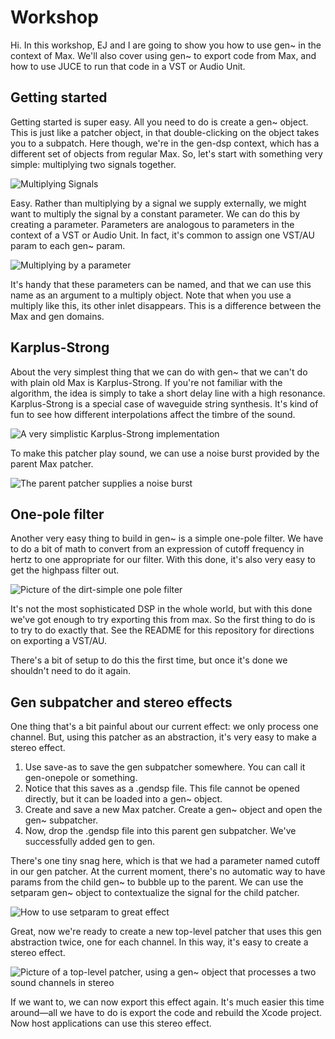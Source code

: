 [multiplying-signals]: 			../img/multiplying-signals.png
[simplistic-karplus]: 			../img/simplistic-karplus.png
[simplistic-karplus-parent]: 	../img/simplistic-karplus-parent.png
[amp-mult]:			 			../img/amp-mult.png
[onepole-filter]:			 	../img/onepole-filter.png
[setparam]:			 			../img/setparam.png
[stereo-filter]:				../img/stereo-filter.png

# Workshop
Hi. In this workshop, EJ and I are going to show you how to use gen~ in the context of Max. We'll also cover using gen~ to export code from Max, and how to use JUCE to run that code in a VST or Audio Unit.

## Getting started
Getting started is super easy. All you need to do is create a gen~ object. This is just like a patcher object, in that double-clicking on the object takes you to a subpatch. Here though, we're in the gen-dsp context, which has a different set of objects from regular Max. So, let's start with something very simple: multiplying two signals together.

![Multiplying Signals][multiplying-signals]

Easy. Rather than multiplying by a signal we supply externally, we might want to multiply the signal by a constant parameter. We can do this by creating a parameter. Parameters are analogous to parameters in the context of a VST or Audio Unit. In fact, it's common to assign one VST/AU param to each gen~ param.

![Multiplying by a parameter][amp-mult]

It's handy that these parameters can be named, and that we can use this name as an argument to a multiply object. Note that when you use a multiply like this, its other inlet disappears. This is a difference between the Max and gen domains.

## Karplus-Strong

About the very simplest thing that we can do with gen~ that we can't do with plain old Max is Karplus-Strong. If you're not familiar with the algorithm, the idea is simply to take a short delay line with a high resonance. Karplus-Strong is a special case of waveguide string synthesis. It's kind of fun to see how different interpolations affect the timbre of the sound.

![A very simplistic Karplus-Strong implementation][simplistic-karplus]

To make this patcher play sound, we can use a noise burst provided by the parent Max patcher.

![The parent patcher supplies a noise burst][simplistic-karplus-parent]

## One-pole filter

Another very easy thing to build in gen~ is a simple one-pole filter. We have to do a bit of math to convert from an expression of cutoff frequency in hertz to one appropriate for our filter. With this done, it's also very easy to get the highpass filter out.

![Picture of the dirt-simple one pole filter][onepole-filter]

It's not the most sophisticated DSP in the whole world, but with this done we've got enough to try exporting this from max. So the first thing to do is to try to do exactly that. See the README for this repository for directions on exporting a VST/AU.

There's a bit of setup to do this the first time, but once it's done we shouldn't need to do it again.

## Gen subpatcher and stereo effects

One thing that's a bit painful about our current effect: we only process one channel. But, using this patcher as an abstraction, it's very easy to make a stereo effect.

1. Use save-as to save the gen subpatcher somewhere. You can call it gen-onepole or something.
2. Notice that this saves as a .gendsp file. This file cannot be opened directly, but it can be loaded into a gen~ object.
3. Create and save a new Max patcher. Create a gen~ object and open the gen~ subpatcher.
4. Now, drop the .gendsp file into this parent gen subpatcher. We've successfully added gen to gen.

There's one tiny snag here, which is that we had a parameter named cutoff in our gen patcher. At the current moment, there's no automatic way to have params from the child gen~ to bubble up to the parent. We can use the setparam gen~ object to contextualize the signal for the child patcher.

![How to use setparam to great effect][setparam]

Great, now we're ready to create a new top-level patcher that uses this gen abstraction twice, one for each channel. In this way, it's easy to create a stereo effect.

![Picture of a top-level patcher, using a gen~ object that processes a two sound channels in stereo][stereo-filter]

If we want to, we can now export this effect again. It's much easier this time around—all we have to do is export the code and rebuild the Xcode project. Now host applications can use this stereo effect.